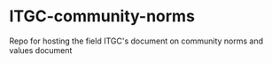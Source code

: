 # ITGC-community-norms
Repo for hosting the field ITGC's document on community norms and values document
